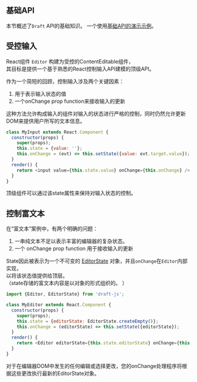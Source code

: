## 基础API

本节概述了`Draft` API的基础知识。 一个使用[基础API的演示示例](https://github.com/facebook/draft-js/tree/master/examples/draft-0-10-0/plaintext)。

## 受控输入

React组件 `Editor` 构建为受控的ContentEditable组件，  
其目标是提供一个基于熟悉的React控制输入API建模的顶级API。

作为一个简短的回顾，控制输入涉及两个关键因素：

1. 用于表示输入状态的值
2. 一个onChange prop function来接收输入的更新

这种方法允许构成输入的组件对输入的状态进行严格的控制，同时仍然允许更新DOM来提供用户所写的文本信息。

```js
class MyInput extends React.Component {
  constructor(props) {
    super(props);
    this.state = {value: ''};
    this.onChange = (evt) => this.setState({value: evt.target.value});
  }
  render() {
    return <input value={this.state.value} onChange={this.onChange} />;
  }
}
```

顶级组件可以通过该state属性来保持对输入状态的控制。

## 控制富文本

在“富文本”案例中，有两个明确的问题：

1. 一串纯文本不足以表示丰富的编辑器的复杂状态。
2. 一个 onChange prop function 用于接收输入的更新

State因此被表示为一个不可变的 [EditorState](https://draftjs.org/docs/api-reference-editor-state.html) 对象，并且`onChange`在`Editor`内部实现，  
以将该状态值提供给顶层。  
（state存储的富文本内容是以对象的形式组织的。 ）

```js
import {Editor, EditorState} from 'draft-js';

class MyEditor extends React.Component {
  constructor(props) {
    super(props);
    this.state = {editorState: EditorState.createEmpty()};
    this.onChange = (editorState) => this.setState({editorState});
  }
  render() {
    return <Editor editorState={this.state.editorState} onChange={this.onChange} />;
  }
}
```

对于在编辑器DOM中发生的任何编辑或选择更改，您的onChange处理程序将根据这些更改执行最新的EditorState对象。


